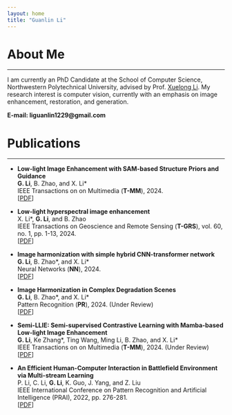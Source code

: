 ```yaml
---
layout: home
title: "Guanlin Li"
---
```


# About Me
---

I am currently an PhD Candidate at the School of Computer Science, Northwestern Polytechnical University, advised by Prof. [Xuelong Li](https://scholar.google.com/citations?user=ahUibskAAAAJ). My research interest is computer vision, currently with an emphasis on image enhancement, restoration, and generation.

<p><b> E-mail: liguanlin1229@gmail.com </b></p> 

# Publications
---
- **Low-light Image Enhancement with SAM-based Structure Priors and Guidance** 
<br>**G. Li**, B. Zhao, and X. Li\*
<br>IEEE Transactions on on Multimedia (**T-MM**), 2024.
<br>\[[PDF](https://ieeexplore.ieee.org/abstract/document/10557144/)\]

- **Low-light hyperspectral image enhancement**
<br>X. Li\*, **G. Li**, and B. Zhao
<br>IEEE Transactions on Geoscience and Remote Sensing (**T-GRS**), vol. 60, no. 1, pp. 1-13, 2024.
<br>\[[PDF](https://ieeexplore.ieee.org/document/9872529)\]

- **Image harmonization with simple hybrid CNN-transformer network** 
<br>**G. Li**, B. Zhao\*, and X. Li\*
<br>Neural Networks (**NN**), 2024.
<br>\[[PDF](https://www.sciencedirect.com/science/article/abs/pii/S0893608024005975)\]

- **Image Harmonization in Complex Degradation Scenes** 
<br>**G. Li**, B. Zhao\*, and X. Li\*
<br>Pattern Recognition (**PR**), 2024. (Under Review)
<br>\[[PDF](https://arxiv.org/abs/2401.06374)\]

- **Semi-LLIE: Semi-supervised Contrastive Learning with Mamba-based Low-light Image Enhancement** 
<br>**G. Li**, Ke Zhang\*, Ting Wang, Ming Li, B. Zhao, and X. Li\*
<br>IEEE Transactions on on Multimedia (**T-MM**), 2024. (Under Review)
<br>\[[PDF](https://arxiv.org/abs/2305.12716)\]

- **An Efficient Human-Computer Interaction in Battlefield Environment via Multi-stream Learning** 
<br>P. Li, C. Li, **G. Li**, K. Guo, J. Yang, and Z. Liu
<br>IEEE International Conference on Pattern Recognition and Artificial Intelligence (PRAI), 2022, pp. 276-281.
<br>\[[PDF](https://ieeexplore.ieee.org/document/9904202)\]


<!-- 
# Publications
---

- **Stimuli-Aware Visual Emotion Analysis** 
    <br>**Jingyuan Yang**, Jie Li, Xiumei Wang, Yuxuan Ding, and Xinbo Gao\*
    <br>IEEE Transactions on Image Processing (**TIP**), 30, 7432-7445, 2021
    <br>\[[PDF](https://ieeexplore.ieee.org/stamp/stamp.jsp?tp=&arnumber=9524517)\]
    
    <div align="center">
    <img src="../assets/1.png" width="60%">
    </div>
    
- **SOLVER: Scene-Object Interrelated Visual Emotion Reasoning Network** 
    <br>**Jingyuan Yang**, Xinbo Gao\*, Leida Li, Xiumei Wang, and Jinshan Ding
    <br>IEEE Transactions on Image Processing (**TIP**), 30, 8686-8701, 2021
    <br>\[[PDF](https://ieeexplore.ieee.org/stamp/stamp.jsp?tp=&arnumber=9580604)\]
    
    <div align="center">
    <img src="../assets/2.png" width="60%">
    </div>
    
- **A Circular-Structured Representation for Visual Emotion Distribution Learning** 
    <br>**Jingyuan Yang**, Jie Li, Leida Li, Xiumei Wang, and Xinbo Gao\*
    <br>Proceedings of the IEEE/CVF Conference on Computer Vision and Pattern Recognition (**CVPR**), 4237-4246, 2021
    <br>\[[PDF](https://openaccess.thecvf.com/content/CVPR2021/html/Yang_A_Circular-Structured_Representation_for_Visual_Emotion_Distribution_Learning_CVPR_2021_paper.html)\]
    
    <div align="center">
    <img src="../assets/3.png" width="60%">
    </div>
    
- **Seeking Subjectivity in Visual Emotion Distribution Learning** 
    <br>**Jingyuan Yang**, Jie Li, Leida Li, Xiumei Wang, Yuxuan Ding, and Xinbo Gao\*
    <br>IEEE Transactions on Image Processing (**TIP**), 31, 5189-5202, 2022
    <br>\[[PDF](https://ieeexplore.ieee.org/abstract/document/9846869)\]
    
    <div align="center">
    <img src="../assets/4.png" width="60%">
    </div>
    
# Experiences
---

- **Outstanding Graduate of Shaanxi Province**, by Education Department of Shaanxi Provincial Government, 2022
- **China National Scholarship**, by Ministry of Education of the People's Republic of China, 2021
- **China National Scholarship**, by Ministry of Education of the People's Republic of China, 2015
- **Speaking as the only student representative at the 90th Anniversary Celebration of Xidian University**, 2021

# Hobbies
---

- **English Speech** (First place in the Northwest Region Postgraduate English Speech Contest)
- **Badminton** (Women's singles champion in the Freshmen Cup at Xidian Univeristy)
- **Piano** (Amateur six level certificate of piano)
 -->
